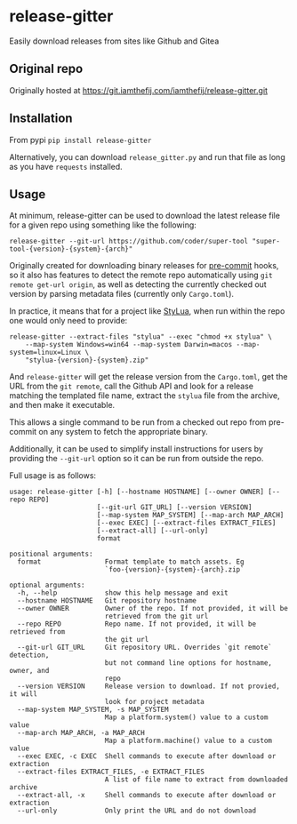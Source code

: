 # release-gitter

Easily download releases from sites like Github and Gitea

## Original repo

Originally hosted at https://git.iamthefij.com/iamthefij/release-gitter.git

## Installation

From pypi `pip install release-gitter`

Alternatively, you can download `release_gitter.py` and run that file as long as you have `requests` installed.

## Usage

At minimum, release-gitter can be used to download the latest release file for a given repo using something like the following:

    release-gitter --git-url https://github.com/coder/super-tool "super-tool-{version}-{system}-{arch}"

Originally created for downloading binary releases for [pre-commit](https://pre-commit.com) hooks, so it also has features
to detect the remote repo automatically using `git remote get-url origin`, as well as detecting the currently checked out version
by parsing metadata files (currently only `Cargo.toml`).

In practice, it means that for a project like [StyLua](https://github.com/JohnnyMorganz/StyLua), when run within the repo one would only need to provide:

    release-gitter --extract-files "stylua" --exec "chmod +x stylua" \
        --map-system Windows=win64 --map-system Darwin=macos --map-system=linux=Linux \
        "stylua-{version}-{system}.zip"

And `release-gitter` will get the release version from the `Cargo.toml`, get the URL from the `git remote`, call the Github API and look for a release matching the templated file name, extract the `stylua` file from the archive, and then make it executable.

This allows a single command to be run from a checked out repo from pre-commit on any system to fetch the appropriate binary.

Additionally, it can be used to simplify install instructions for users by providing the `--git-url` option so it can be run from outside the repo.

Full usage is as follows:

    usage: release-gitter [-h] [--hostname HOSTNAME] [--owner OWNER] [--repo REPO]
                          [--git-url GIT_URL] [--version VERSION]
                          [--map-system MAP_SYSTEM] [--map-arch MAP_ARCH]
                          [--exec EXEC] [--extract-files EXTRACT_FILES]
                          [--extract-all] [--url-only]
                          format

    positional arguments:
      format                Format template to match assets. Eg
                            `foo-{version}-{system}-{arch}.zip`

    optional arguments:
      -h, --help            show this help message and exit
      --hostname HOSTNAME   Git repository hostname
      --owner OWNER         Owner of the repo. If not provided, it will be
                            retrieved from the git url
      --repo REPO           Repo name. If not provided, it will be retrieved from
                            the git url
      --git-url GIT_URL     Git repository URL. Overrides `git remote` detection,
                            but not command line options for hostname, owner, and
                            repo
      --version VERSION     Release version to download. If not provied, it will
                            look for project metadata
      --map-system MAP_SYSTEM, -s MAP_SYSTEM
                            Map a platform.system() value to a custom value
      --map-arch MAP_ARCH, -a MAP_ARCH
                            Map a platform.machine() value to a custom value
      --exec EXEC, -c EXEC  Shell commands to execute after download or extraction
      --extract-files EXTRACT_FILES, -e EXTRACT_FILES
                            A list of file name to extract from downloaded archive
      --extract-all, -x     Shell commands to execute after download or extraction
      --url-only            Only print the URL and do not download
